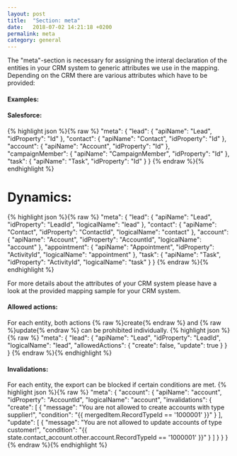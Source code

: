 ```yaml
---
layout: post
title:  "Section: meta"
date:   2018-07-02 14:21:18 +0200
permalink: meta
category: general
---
```

The "meta"-section is necessary for assigning the interal declaration of the entities in your CRM system to generic attributes we use in the mapping.
Depending on the CRM there are various attributes which have to be provided:

#### Examples:

#### Salesforce:

{% highlight json %}{% raw %}
"meta": {
  "lead": {
    "apiName": "Lead",
    "idProperty": "Id"
  },
  "contact": {
    "apiName": "Contact",
    "idProperty": "Id"
  },
  "account": {
    "apiName": "Account",
    "idProperty": "Id"
  },
  "campaignMember": {
    "apiName": "CampaignMember",
    "idProperty": "Id"
  },
  "task": {
    "apiName": "Task",
    "idProperty": "Id"
  }
}
{% endraw %}{% endhighlight %}

# Dynamics:

{% highlight json %}{% raw %}
"meta": {
  "lead": {
    "apiName": "Lead",
    "idProperty": "LeadId",
    "logicalName": "lead"
  },
  "contact": {
    "apiName": "Contact",
    "idProperty": "ContactId",
    "logicalName": "contact"
  },
  "account": {
    "apiName": "Account",
    "idProperty": "AccountId",
    "logicalName": "account"
  },
  "appointment": {
    "apiName": "Appointment",
    "idProperty": "ActivityId",
    "logicalName": "appointment"
  },
  "task": {
    "apiName": "Task",
    "idProperty": "ActivityId",
    "logicalName": "task"
  }
}
{% endraw %}{% endhighlight %}

For more details about the attributes of your CRM system please have a look at the provided mapping sample for your CRM system.



#### Allowed actions:

For each entity, both actions {% raw %}create{% endraw %} and {% raw %}update{% endraw %} can be prohibited individually.
{% highlight json %}{% raw %}
"meta": {
  "lead": {
    "apiName": "Lead",
    "idProperty": "LeadId",
    "logicalName": "lead",
    "allowedActions": {
      "create": false,
      "update": true
    }
  }
}
{% endraw %}{% endhighlight %}



#### Invalidations:

For each entity, the export can be blocked if certain conditions are met.
{% highlight json %}{% raw %}
"meta": {
  "account": {
    "apiName": "account",
    "idProperty": "AccountId",
    "logicalName": "account",
    "invalidations": {
      "create": [
        {
          "message": "You are not allowed to create accounts with type supplier!",
          "condition": "{{ mergedItem.RecordTypeId == '1000001' }}"
        }
      ],
      "update": [
        {
          "message": "You are not allowed to update accounts of type customer!",
          "condition": "{{ state.contact_account.other.account.RecordTypeId == '1000001' }}"
        }
      ]
    }
  }
}
{% endraw %}{% endhighlight %}
